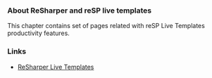 ﻿---
LeftNavigationNode: true
TopNavigationNode: true
Title: Live Templates
Order: 400
TileLink: true
TileLinkOrder: 40
---
### About ReSharper and reSP live templates
This chapter contains set of pages related with reSP Live Templates productivity features.

### Links
- [ReSharper Live Templates](https://www.jetbrains.com/resharper/features/code_templates.html)

